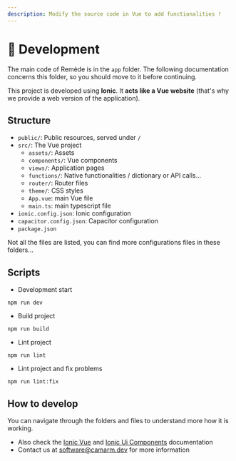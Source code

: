 ```yaml
---
description: Modify the source code in Vue to add functionalities !
---
```


# 🧸 Development

The main code of Remède is in the `app` folder. The following documentation concerns this folder, so you should move to it before continuing.

This project is developed using **Ionic**. It **acts like a Vue website** (that's why we provide a web version of the application).

## Structure

* `public/`: Public resources, served under `/`
* `src/`: The Vue project
  * `assets/`: Assets
  * `components/`: Vue components
  * `views/`: Application pages
  * `functions/`: Native functionalities / dictionary or API calls...
  * `router/`: Router files
  * `theme/`: CSS styles
  * `App.vue`: main Vue file
  * `main.ts`: main typescript file
* `ionic.config.json`: Ionic configuration
* `capacitor.config.json`: Capacitor configuration
* `package.json`

Not all the files are listed, you can find more configurations files in these folders...

## Scripts

* Development start

```shell
npm run dev 
```

* Build project

```shell
npm run build 
```

* Lint project

```shell
npm run lint 
```

* Lint project and fix problems

```shell
npm run lint:fix 
```

## How to develop

You can navigate through the folders and files to understand more how it is working.

* Also check the [Ionic Vue](https://ionicframework.com/docs/vue/overview) and [Ionic Ui Components](https://ionicframework.com/docs/components) documentation
* Contact us at [software@camarm.dev](mailto:software@camarm.dev) for more information

